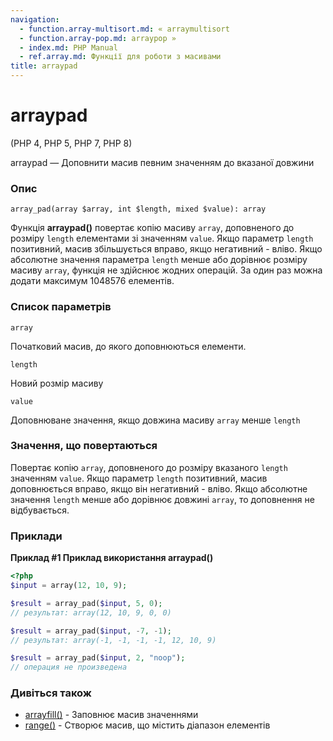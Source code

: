 ```yaml
---
navigation:
  - function.array-multisort.md: « arraymultisort
  - function.array-pop.md: arraypop »
  - index.md: PHP Manual
  - ref.array.md: Функції для роботи з масивами
title: arraypad
---
```

# arraypad

(PHP 4, PHP 5, PHP 7, PHP 8)

arraypad — Доповнити масив певним значенням до вказаної довжини

### Опис

```methodsynopsis
array_pad(array $array, int $length, mixed $value): array
```

Функція **arraypad()** повертає копію масиву `array`, доповненого до розміру `length` елементами зі значенням `value`. Якщо параметр `length` позитивний, масив збільшується вправо, якщо негативний - вліво. Якщо абсолютне значення параметра `length` менше або дорівнює розміру масиву `array`, функція не здійснює жодних операцій. За один раз можна додати максимум 1048576 елементів.

### Список параметрів

`array`

Початковий масив, до якого доповнюються елементи.

`length`

Новий розмір масиву

`value`

Доповнюване значення, якщо довжина масиву `array` менше `length`

### Значення, що повертаються

Повертає копію `array`, доповненого до розміру вказаного `length` значенням `value`. Якщо параметр `length` позитивний, масив доповнюється вправо, якщо він негативний - вліво. Якщо абсолютне значення `length` менше або дорівнює довжині `array`, то доповнення не відбувається.

### Приклади

**Приклад #1 Приклад використання **arraypad()****

```php
<?php
$input = array(12, 10, 9);

$result = array_pad($input, 5, 0);
// результат: array(12, 10, 9, 0, 0)

$result = array_pad($input, -7, -1);
// результат: array(-1, -1, -1, -1, 12, 10, 9)

$result = array_pad($input, 2, "noop");
// операция не произведена
```

### Дивіться також

-   [arrayfill()](function.array-fill.md) - Заповнює масив значеннями
-   [range()](function.range.md) - Створює масив, що містить діапазон елементів
